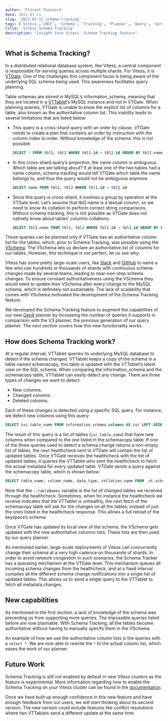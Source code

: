 ```yaml
---
author: 'Florent Poinsard'
date: 2022-01-11
slug: '2022-01-11-schema-tracking'
tags: ['Vitess','CNCF', 'Schema', 'Tracking', 'Planner', 'Query', 'Serving', 'MySQL']
title: 'Vitess Schema Tracking'
description: "Insight into Vitess' Schema Tracking feature"
---
```


## What is Schema Tracking?

In a distributed relational database system, like Vitess, a central component is responsible for serving queries across multiple shards. For Vitess, it is [VTGate](https://vitess.io/docs/concepts/vtgate/).
One of the challenges this component faces is being aware of the underlying SQL schema being used.
This awareness facilitates query planning.

Table schemas are stored in MySQL’s information_schema, meaning that they are located in a [VTTablet](https://vitess.io/docs/concepts/tablet/)’s MySQL instance and not in VTGate.
When planning queries, VTGate is unable to know the explicit list of columns for a table, also known as the authoritative column list.
This inability leads to several limitations that are listed below:

- This query is a cross-shard query with an order by clause. VTGate needs to create a plan that contains an order by instruction with the column index to order. Without knowledge of the schema, this is not possible.

  ```sql
  SELECT * FROM tbl1, tbl2 WHERE tbl1.id = tbl2.id ORDER BY tbl1.name
  ```


- In this cross-shard query’s projection, the name column is ambiguous. Which table are we talking about? If at least one of the two tables had a name column, schema tracking would tell VTGate which table the name belongs to, and thus the query would not be ambiguous anymore.
  
  ```sql
  SELECT name FROM tbl1, tbl2 WHERE tbl1.id = tbl2.id
  ```


- Since this query is cross-shard, it involves a group by operation at the VTGate level. Let’s assume that tbl2.name is a textual column, so we need to know its collation to perform correct string comparisons. Without schema tracking, this is not possible as VTGate does not natively know about tables’ columns collations.

  ```sql
  SELECT tbl2.name FROM tbl1, tbl2 WHERE tbl1.id = tbl2.id GROUP BY tbl2.name
  ```

These queries can be planned only if VTGate has an authoritative column list for the tables, which, prior to Schema Tracking, was possible using the [VSchema](https://vitess.io/docs/concepts/vschema/).
The VSchema lets us declare an authoritative list of columns for our tables.
However, this technique is not perfect, let us see why.

Vitess has some pretty large-scale users, like [Slack](https://slack.engineering/scaling-datastores-at-slack-with-vitess/) and [GitHub](https://github.blog/2021-09-27-partitioning-githubs-relational-databases-scale/) to name a few who use hundreds or thousands of shards with continuous schema changes made by several teams, leading to near-non-stop schema changes.
To ensure constant authoritativeness using the VSchema they would need to update their VSchema after every change to the MySQL schema, which is definitely not sustainable.
The lack of scalability that comes with VSchema motivated the development of the Schema Tracking feature.

We developed the Schema Tracking feature to augment the capabilities of our new [Gen4](https://vitess.io/blog/2021-11-02-why-write-new-planner/) planner by increasing the number of queries it supports in comparison with the V3 planner, the previous generation of our query planner.
The next section covers how this new functionality works.

## How does Schema Tracking work?

At a regular interval, VTTablet queries its underlying MySQL database to detect if the schema changed.
VTTablet keeps a copy of the schema in a table named schemacopy, this table is updated with the VTTablet’s latest view on the SQL schema.
When comparing the information_schema and the schemacopy table, VTTablet can easily detect any change.
There are three types of changes we want to detect:

- New columns.
- Changed columns.
- Deleted columns.

Each of these changes is detected using a specific SQL query.
For instance, we detect new columns using this query:

```sql
SELECT isc.table_name FROM information_schema.columns AS isc LEFT JOIN _vt.schemacopy AS c ON isc.table_name = c.table_name AND isc.table_schema = c.table_schema AND isc.ordinal_position = c.ordinal_position WHERE isc.table_schema = database() AND c.table_schema IS NULL
```

The result of this query is a list of tables (`isc.table_name`) that have new columns when compared to the one listed in the schemacopy table.
If one of the three queries used to detect a schema change returns a non-empty list of tables, the next healthcheck sent to VTGate will contain the list of updated tables.
Once VTGate receives the healthcheck with the list of updated tables, it queries the VTTablet who sent the healthcheck to fetch the actual metadata for every updated table.
VTGate sends a query against the schemacopy table, which is shown below:

```sql
SELECT table_name, column_name, data_type, collation_name FROM _vt.schemacopy WHERE table_schema = database() AND table_name IN ::tableNames ORDER BY table_name, ordinal_position
```

Note that the `::tableNames` variable is the list of changed tables we received through the healthcheck.
Sometimes, when for instance the healthcheck we receive indicates that the VTTablet is unhealthy, the next fetch of the schemacopy table will ask for the changes on all the tables, instead of just the ones listed in the healthcheck response.
This allows a full reload of the keyspace’s schema.

Once VTGate has updated its local view of the schema, the VSchema gets updated with the new authoritative columns lists.
These lists are then used by our query planner.

As mentioned earlier, large-scale deployments of Vitess can concurrently change their schema at a very high cadence on thousands of shards.
In order to avoid network congestion in such scenarios, the Schema Tracker has a queueing mechanism at the VTGate level.
This mechanism queues all incoming schema changes from the healthcheck, and at a fixed interval compiles all the different schema change notifications into a single list of updated tables.
This allows us to send a single query to the VTTablet to fetch all metadata changes.

## New capabilities
As mentioned in the first section, a lack of knowledge of the schema was preventing us from supporting more queries.
The impossible queries listed before are now plannable.
With Schema Tracking, all the tables become authoritative without having to manually specify them in the VSchema.

An example of how we use the authoritative column lists is the queries with a `select *`.
We are now able to rewrite the `*` to the actual column list, which eases the work of our planner.

## Future Work
Schema Tracking is still not enabled by default in new Vitess clusters as the feature is experimental.
More information regarding how to enable the Schema Tracking on your Vitess cluster can be found in the [documentation](https://vitess.io/docs/reference/features/schema-tracking/).

Once we have built up enough confidence in this new feature and have enough feedback from our users, we will start thinking about its second version.
The new version could include features like conflict resolutions where two VTTablets send a different update at the same time.
